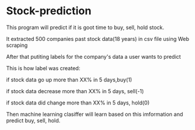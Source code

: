 # Stock-prediction

This program will predict if it is goot time to buy, sell, hold stock.

It extracted 500 companies past stock data(18 years) in csv file using Web scraping

After that putiting labels for the company's data a user wants to predict

This is how label was created:

if stock data go up more than XX% in 5 days,buy(1)

if stock data decrease more than XX% in 5 days, sell(-1)

if stock data did change more than XX% in 5 days, hold(0)

Then machine learning clasiffer will learn based on this imformation and predict buy, sell, hold. 
